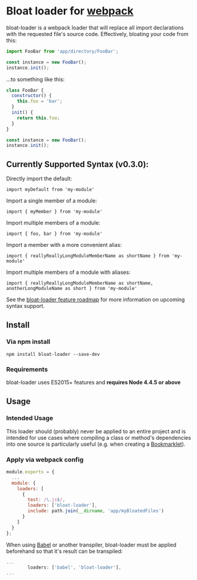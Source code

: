 # Bloat loader for [webpack](http://webpack.github.io/)

bloat-loader is a webpack loader that will replace all import declarations with the requested file's source code. Effectively, bloating your code from this:
``` javascript
import FooBar from 'app/directory/FooBar';

const instance = new FooBar();
instance.init();
```
...to something like this:
``` javascript
class FooBar {
  constructor() {
    this.foo = 'bar';
  }
  init() {
    return this.foo;
  }
}

const instance = new FooBar();
instance.init();
```

## Currently Supported Syntax (v0.3.0):

Directly import the default:

`import myDefault from 'my-module'`

Import a single member of a module:

`import { myMember } from 'my-module'`

Import multiple members of a module:

`import { foo, bar } from 'my-module'`

Import a member with a more convenient alias:

`import { reallyReallyLongModuleMemberName as shortName } from 'my-module'`

Import multiple members of a module with aliases:

`import { reallyReallyLongModuleMemberName as shortName, anotherLongModuleName as short } from 'my-module'`

See the [bloat-loader feature roadmap](https://github.com/hootstheowl/bloat-loader/wiki/Feature-Roadmap) for more information on upcoming syntax support.

## Install

### Via npm install

`npm install bloat-loader --save-dev`

### Requirements
bloat-loader uses ES2015+ features and **requires Node 4.4.5 or above**

## Usage

### Intended Usage
This loader should (probably) never be applied to an entire project and is intended for use cases where compiling a class or method's dependencies into one source is particularly useful (e.g. when creating a [Bookmarklet](https://en.wikipedia.org/wiki/Bookmarklet)).

### Apply via webpack config

``` javascript
module.exports = {
  ...
  module: {
    loaders: [
      {
        test: /\.js$/,
        loaders: ['bloat-loader'],
        include: path.join(__dirname, 'app/myBloatedFiles')
      }
    ]
  }
};
```
When using [Babel](https://babeljs.io/) or another transpiler, bloat-loader must be applied beforehand so that it's result can be transpiled:
``` javascript
...
        loaders: ['babel', 'bloat-loader'],
...
```
